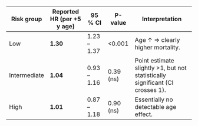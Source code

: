| Risk group   | Reported HR (per +5 y age) | 95 % CI     | P-value   | Interpretation                                                                |
| ------------ | -------------------------- | ----------- | --------- | ----------------------------------------------------------------------------- |
| Low          | **1.30**                   | 1.23 – 1.37 | <0.001    | Age ↑ ⇒ clearly higher mortality.                                             |
| Intermediate | **1.04**                   | 0.93 – 1.16 | 0.39 (ns) | Point estimate slightly >1, but not statistically significant (CI crosses 1). |
| High         | **1.01**                   | 0.87 – 1.18 | 0.90 (ns) | Essentially no detectable age effect.                                         |


